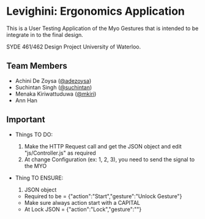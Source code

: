Levighini: Ergonomics Application
================================
This is a User Testing Application of the Myo Gestures that is intended to be integrate in to the final design.

SYDE 461/462 Design Project University of Waterloo. 

Team Members
------------

* Achini De Zoysa ([@adezoysa](https://github.com/adezoysa))
* Suchintan Singh ([@suchintan](https://github.com/suchintan))
* Menaka Kiriwattuduwa ([@mkiri](https://github.com/mkiri))
* Ann Han

Important
----------
* Things TO DO:
  1. Make the HTTP Request call and get the JSON object and edit "js/Controller.js" as required
  2. At change Configuration (ex: 1, 2, 3), you need to send the signal to the MYO

* Thing TO ENSURE:
  1. JSON object 
    -  Required to be = {"action":"Start","gesture":"Unlock Gesture"}
    -  Make sure always action start with a CAPITAL
    -  At Lock JSON = {"action":"Lock","gesture":""}
